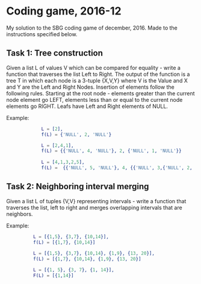 # Coding game, 2016-12

My solution to the SBG coding game of december, 2016.
Made to the instructions specified below.

## Task 1: Tree construction
Given a list L of values V which can be compared for equality - write a function that  traverses the list  Left to Right. 
The output of the function is a tree T in which each node is a 3-tuple {X,V,Y} where V is the Value and X and Y are the Left and Right Nodes.
Insertion of elements follow the following rules. 
Starting at the root node - elements greater than the current node element go LEFT, elements less than or equal to the current node elements go RIGHT. 
Leafs have Left and Right elements of NULL.

Example:
```erlang
             L = [2],
             f(L) = {'NULL', 2, 'NULL'}

             L = [2,4,1],
             f(L) = {{'NULL', 4, 'NULL'}, 2, {'NULL', 1, 'NULL'}}
 
             L = [4,1,3,2,5],
             f(L) =  {{'NULL', 5, 'NULL'}, 4, {{'NULL', 3,{'NULL', 2, 'NULL'}}, 1, 'NULL'}}
```                                             
 
## Task 2: Neighboring interval merging
Given a list L of tuples {V,V} representing intervals - write a function that traverses the list, left to right and merges overlapping intervals that are neighbors. 
 
Example:
```erlang
          L = [{1,5}, {3,7}, {10,14}],
          f(L) = [{1,7}, {10,14}]
 
          L = [{1,5}, {3,7}, {10,14}, {1,9}, {13, 20}],
          f(L) = [{1,7}, {10,14}, {1,9}, {13, 20}]

          L = [{1, 5}, {3, 7}, {1, 14}],
          F(L) = [{1,14}]
```
